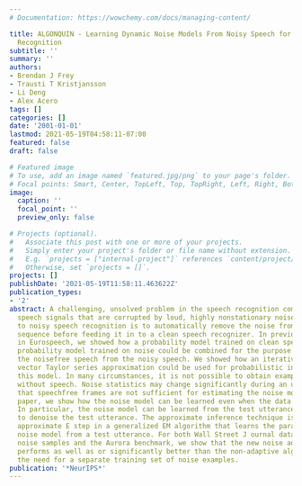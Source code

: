 ```yaml
---
# Documentation: https://wowchemy.com/docs/managing-content/

title: ALGONQUIN - Learning Dynamic Noise Models From Noisy Speech for Robust Speech
  Recognition
subtitle: ''
summary: ''
authors:
- Brendan J Frey
- Trausti T Kristjansson
- Li Deng
- Alex Acero
tags: []
categories: []
date: '2001-01-01'
lastmod: 2021-05-19T04:58:11-07:00
featured: false
draft: false

# Featured image
# To use, add an image named `featured.jpg/png` to your page's folder.
# Focal points: Smart, Center, TopLeft, Top, TopRight, Left, Right, BottomLeft, Bottom, BottomRight.
image:
  caption: ''
  focal_point: ''
  preview_only: false

# Projects (optional).
#   Associate this post with one or more of your projects.
#   Simply enter your project's folder or file name without extension.
#   E.g. `projects = ["internal-project"]` references `content/project/deep-learning/index.md`.
#   Otherwise, set `projects = []`.
projects: []
publishDate: '2021-05-19T11:58:11.463622Z'
publication_types:
- '2'
abstract: A challenging, unsolved problem in the speech recognition community is recognizing
  speech signals that are corrupted by loud, highly nonstationary noise. One approach
  to noisy speech recognition is to automatically remove the noise from the cepstrum
  sequence before feeding it in to a clean speech recognizer. In previous work published
  in Eurospeech, we showed how a probability model trained on clean speech and a separate
  probability model trained on noise could be combined for the purpose of estimating
  the noisefree speech from the noisy speech. We showed how an iterative 2nd order
  vector Taylor series approximation could be used for probabilistic inference in
  this model. In many circumstances, it is not possible to obtain examples of noise
  without speech. Noise statistics may change significantly during an utterance, so
  that speechfree frames are not sufficient for estimating the noise model. In this
  paper, we show how the noise model can be learned even when the data contains speech.
  In particular, the noise model can be learned from the test utterance and then used
  to denoise the test utterance. The approximate inference technique is used as an
  approximate E step in a generalized EM algorithm that learns the parameters of the
  noise model from a test utterance. For both Wall Street J ournal data with added
  noise samples and the Aurora benchmark, we show that the new noise adaptive technique
  performs as well as or significantly better than the non-adaptive algorithm, without
  the need for a separate training set of noise examples.
publication: '*NeurIPS*'
---
```


